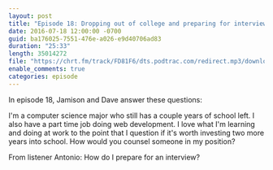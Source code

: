 ```yaml
---
layout: post
title: "Episode 18: Dropping out of college and preparing for interviews"
date: 2016-07-18 12:00:00 -0700
guid: ba176025-7551-476e-a026-e9d40706ad83
duration: "25:33"
length: 35014272
file: "https://chrt.fm/track/FD81F6/dts.podtrac.com/redirect.mp3/download.softskills.audio/sse-018.mp3"
enable_comments: true
categories: episode
---
```






In episode 18, Jamison and  Dave answer these questions:

I'm a computer science major who still has a couple years of school left. I also have a part time job doing web development. I love what I'm learning and doing at work to the point that I question if it's worth investing two more years into school. How would you counsel someone in my position?

From listener Antonio: How do I prepare for an interview?



